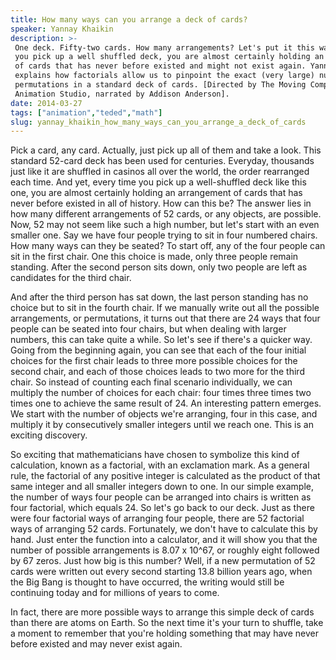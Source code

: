 ```yaml
---
title: How many ways can you arrange a deck of cards?
speaker: Yannay Khaikin
description: >-
 One deck. Fifty-two cards. How many arrangements? Let's put it this way: Any time
 you pick up a well shuffled deck, you are almost certainly holding an arrangement
 of cards that has never before existed and might not exist again. Yannay Khaikin
 explains how factorials allow us to pinpoint the exact (very large) number of
 permutations in a standard deck of cards. [Directed by The Moving Company
 Animation Studio, narrated by Addison Anderson].
date: 2014-03-27
tags: ["animation","teded","math"]
slug: yannay_khaikin_how_many_ways_can_you_arrange_a_deck_of_cards
---
```


Pick a card, any card. Actually, just pick up all of them and take a look. This standard
52-card deck has been used for centuries. Everyday, thousands just like it are shuffled in
casinos all over the world, the order rearranged each time. And yet, every time you pick
up a well-shuffled deck like this one, you are almost certainly holding an arrangement of
cards that has never before existed in all of history. How can this be? The answer lies in
how many different arrangements of 52 cards, or any objects, are possible. Now, 52 may not
seem like such a high number, but let's start with an even smaller one. Say we have four
people trying to sit in four numbered chairs. How many ways can they be seated? To start
off, any of the four people can sit in the first chair. One this choice is made, only
three people remain standing. After the second person sits down, only two people are left
as candidates for the third chair.

And after the third person has sat down, the last person standing has no choice but to sit
in the fourth chair. If we manually write out all the possible arrangements, or
permutations, it turns out that there are 24 ways that four people can be seated into four
chairs, but when dealing with larger numbers, this can take quite a while. So let's see if
there's a quicker way. Going from the beginning again, you can see that each of the four
initial choices for the first chair leads to three more possible choices for the second
chair, and each of those choices leads to two more for the third chair. So instead of
counting each final scenario individually, we can multiply the number of choices for each
chair: four times three times two times one to achieve the same result of 24. An
interesting pattern emerges. We start with the number of objects we're arranging, four in
this case, and multiply it by consecutively smaller integers until we reach one. This is
an exciting discovery.

So exciting that mathematicians have chosen to symbolize this kind of calculation, known
as a factorial, with an exclamation mark. As a general rule, the factorial of any positive
integer is calculated as the product of that same integer and all smaller integers down to
one. In our simple example, the number of ways four people can be arranged into chairs is
written as four factorial, which equals 24. So let's go back to our deck. Just as there
were four factorial ways of arranging four people, there are 52 factorial ways of
arranging 52 cards. Fortunately, we don't have to calculate this by hand. Just enter the
function into a calculator, and it will show you that the number of possible arrangements
is 8.07 x 10^67, or roughly eight followed by 67 zeros. Just how big is this number? Well,
if a new permutation of 52 cards were written out every second starting 13.8 billion years
ago, when the Big Bang is thought to have occurred, the writing would still be continuing
today and for millions of years to come.

In fact, there are more possible ways to arrange this simple deck of cards than there are
atoms on Earth. So the next time it's your turn to shuffle, take a moment to remember that
you're holding something that may have never before existed and may never exist
again.

<!--
ad_duration=0
event="TED-Ed"
external_start_time=0
intro_duration=0
is_subtitle_required="False"
is_talk_featured="False"
language="en"
language_swap="False"
native_language="en"
number_of_related_talks=6
number_of_speakers=1
number_of_subtitled_videos=0
number_of_tags=3
number_of_talk_download_languages=23
number_of_talk_more_resources=0
number_of_talk_recommendations=0
number_of_talks_take_actions=0
post_ad_duration=0
published_timestamp="2019-03-01 16:26:10"
recording_date="2014-03-27"
speaker_is_published=0
speaker_name="Yannay Khaikin"
talk_name="How many ways can you arrange a deck of cards?"
talks_tags=["animation","teded","math"]
url_photo_talk="https://s3.amazonaws.com/talkstar-photos/uploads/c2841511-e125-430c-a667-66dd85c92419/58_cards.jpg"
url_webpage="https://www.ted.com/talks/yannay_khaikin_how_many_ways_can_you_arrange_a_deck_of_cards"
video_type_name="TED-Ed Original"
-->